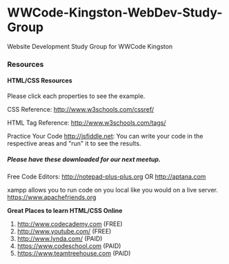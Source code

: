 WWCode-Kingston-WebDev-Study-Group
==================================

Website Development Study Group for WWCode Kingston

<h3>Resources</h3>

<h4>HTML/CSS Resources</h4>

Please click each properties to see the example.

CSS Reference: http://www.w3schools.com/cssref/

HTML Tag Reference: http://www.w3schools.com/tags/

Practice Your Code
http://jsfiddle.net: You can write your code in the respective areas and "run" it to see the results.

<h5>Please have these downloaded for our next meetup.</h5>

Free Code Editors: 
http://notepad-plus-plus.org 
OR
http://aptana.com

xampp allows you to run code on you local like you would on a live server. 
https://www.apachefriends.org


<strong>Great Places to learn HTML/CSS Online</strong>

1. http://www.codecademy.com      (FREE)
2. http://www.youtube.com/        (FREE)
3. http://www.lynda.com/          (PAID)
4. https://www.codeschool.com     (PAID)
5. https://www.teamtreehouse.com  (PAID)
